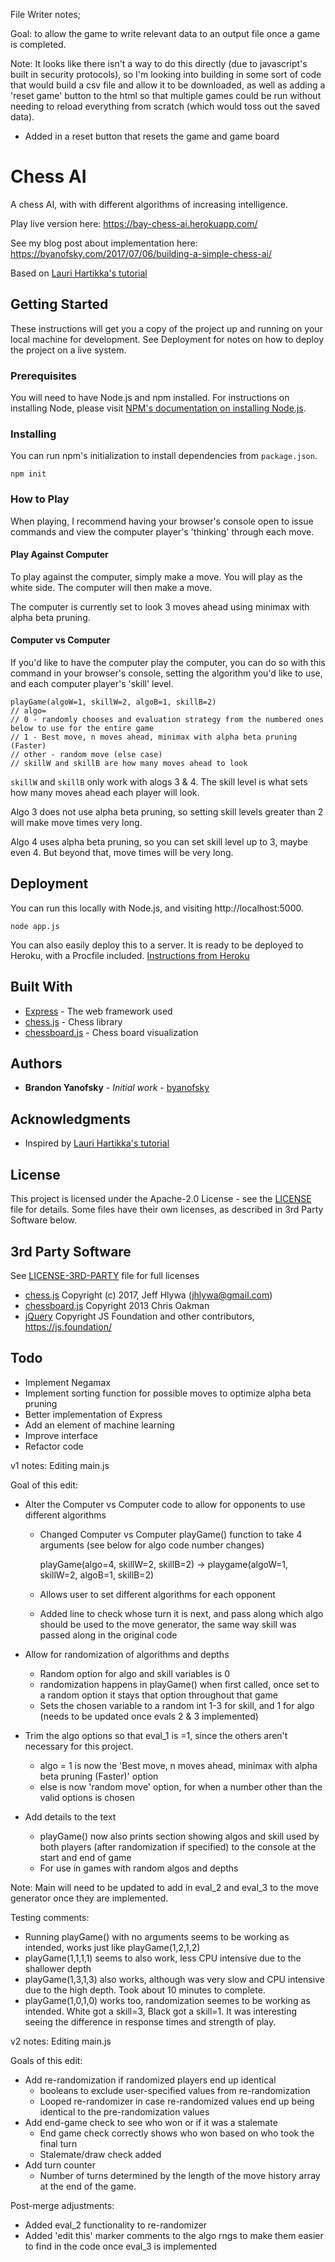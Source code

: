 File Writer notes;

Goal: to allow the game to write relevant data to an output file once a game is completed.

Note: It looks like there isn't a way to do this directly (due to javascript's built in security protocols), so I'm looking into building in some sort of code that would build a csv file and allow it to be downloaded, as well as adding a 'reset game' button to the html so that multiple games could be run without needing to reload everything from scratch (which would toss out the saved data).

 - Added in a reset button that resets the game and game board

# Chess AI
A chess AI, with with different algorithms of increasing intelligence.

Play live version here: https://bay-chess-ai.herokuapp.com/

See my blog post about implementation here: https://byanofsky.com/2017/07/06/building-a-simple-chess-ai/

Based on [Lauri Hartikka's tutorial](https://medium.freecodecamp.org/simple-chess-ai-step-by-step-1d55a9266977)

## Getting Started

These instructions will get you a copy of the project up and running on your local machine for development. See Deployment for notes on how to deploy the project on a live system.

### Prerequisites

You will need to have Node.js and npm installed. For instructions on installing Node, please visit [NPM's documentation on installing Node.js](https://docs.npmjs.com/getting-started/installing-node).

### Installing

You can run npm's initialization to install dependencies from `package.json`.

```
npm init
```

### How to Play

When playing, I recommend having your browser's console open to issue commands and view the computer player's 'thinking' through each move.

#### Play Against Computer

To play against the computer, simply make a move. You will play as the white side. The computer will then make a move.

The computer is currently set to look 3 moves ahead using minimax with alpha beta pruning.

#### Computer vs Computer

If you'd like to have the computer play the computer, you can do so with this command in your browser's console, setting the algorithm you'd like to use, and each computer player's 'skill' level.

```
playGame(algoW=1, skillW=2, algoB=1, skillB=2)
// algo=
// 0 - randomly chooses and evaluation strategy from the numbered ones below to use for the entire game
// 1 - Best move, n moves ahead, minimax with alpha beta pruning (Faster)
// other - random move (else case)
// skillW and skillB are how many moves ahead to look
```

`skillW` and `skillB` only work with alogs 3 & 4. The skill level is what sets how many moves ahead each player will look.

Algo 3 does not use alpha beta pruning, so setting skill levels greater than 2 will make move times very long.

Algo 4 uses alpha beta pruning, so you can set skill level up to 3, maybe even 4. But beyond that, move times will be very long.

## Deployment

You can run this locally with Node.js, and visiting http://localhost:5000.

```
node app.js
```

You can also easily deploy this to a server. It is ready to be deployed to Heroku, with a Procfile included. [Instructions from Heroku](https://devcenter.heroku.com/articles/deploying-nodejs)


## Built With

* [Express](https://expressjs.com) - The web framework used
* [chess.js](https://github.com/jhlywa/chess.js) - Chess library
* [chessboard.js](https://github.com/oakmac/chessboardjs) - Chess board visualization

## Authors

* **Brandon Yanofsky** - *Initial work* - [byanofsky](https://github.com/byanofsky)

## Acknowledgments

* Inspired by [Lauri Hartikka's tutorial](https://medium.freecodecamp.org/simple-chess-ai-step-by-step-1d55a9266977)

## License

This project is licensed under the Apache-2.0 License - see the [LICENSE](LICENSE) file for details. Some files have their own licenses, as described in 3rd Party Software below.

## 3rd Party Software

See [LICENSE-3RD-PARTY](LICENSE-3RD-PARTY) file for full licenses

* [chess.js](https://github.com/jhlywa/chess.js)
Copyright (c) 2017, Jeff Hlywa (jhlywa@gmail.com)
* [chessboard.js](https://github.com/oakmac/chessboardjs)
Copyright 2013 Chris Oakman
* [jQuery](https://github.com/jquery/jquery) Copyright JS Foundation and other contributors, https://js.foundation/

## Todo

* Implement Negamax
* Implement sorting function for possible moves to optimize alpha beta pruning
* Better implementation of Express
* Add an element of machine learning
* Improve interface
* Refactor code

v1 notes:
Editing main.js

Goal of this edit: 

- Alter the Computer vs Computer code to allow for opponents to use different algorithms
  * Changed Computer vs Computer playGame() function to take 4 arguments (see below for algo code number changes)
  
     playGame(algo=4, skillW=2, skillB=2) -> playgame(algoW=1, skillW=2, algoB=1, skillB=2)
  * Allows user to set different algorithms for each opponent
  * Added line to check whose turn it is next, and pass along which algo should be used to the move generator, the same way skill was passed along in the original code
  
- Allow for randomization of algorithms and depths
  * Random option for algo and skill variables is 0
  * randomization happens in playGame() when first called, once set to a random option it stays that option throughout that game
  * Sets the chosen variable to a random int 1-3 for skill, and 1 for algo (needs to be updated once evals 2 & 3 implemented)

- Trim the algo options so that eval_1 is =1, since the others aren't necessary for this project.
  * algo = 1 is now the 'Best move, n moves ahead, minimax with alpha beta pruning (Faster)' option
  * else is now 'random move' option, for when a number other than the valid options is chosen
  
- Add details to the text
  * playGame() now also prints section showing algos and skill used by both players (after randomization if specified) to the console at the start and end of game
  * For use in games with random algos and depths

Note: Main will need to be updated to add in eval_2 and eval_3 to the move generator once they are implemented.

Testing comments:
 - Running playGame() with no arguments seems to be working as intended, works just like playGame(1,2,1,2)
 - playGame(1,1,1,1) seems to also work, less CPU intensive due to the shallower depth
 - playGame(1,3,1,3) also works, although was very slow and CPU intensive due to the high depth. Took about 10 minutes to complete.
 - playGame(1,0,1,0) works too, randomization seemes to be working as intended. White got a skill=3, Black got a skill=1. It was interesting seeing the difference in response times and strength of play.

v2 notes:
Editing main.js

Goals of this edit: 
 - Add re-randomization if randomized players end up identical
   * booleans to exclude user-specified values from re-randomization
   * Looped re-randomizer in case re-randomized values end up being identical to the pre-randomization values
 - Add end-game check to see who won or if it was a stalemate
   * End game check correctly shows who won based on who took the final turn
   * Stalemate/draw check added
 - Add turn counter
   * Number of turns determined by the length of the move history array at the end of the game.
   
Post-merge adjustments:
 - Added eval_2 functionality to re-randomizer
 - Added 'edit this' marker comments to the algo rngs to make them easier to find in the code once eval_3 is implemented
